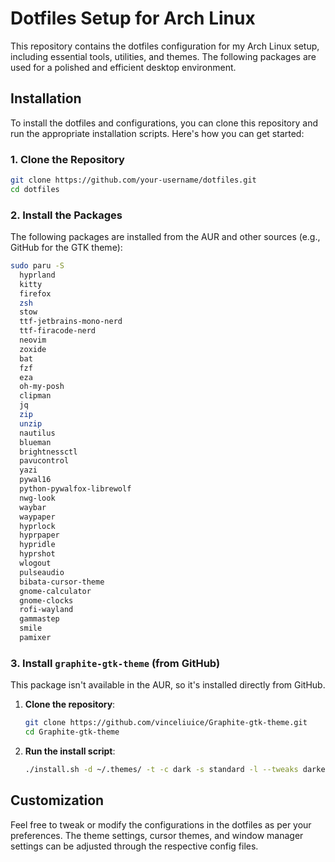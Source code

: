 # Dotfiles Setup for Arch Linux

This repository contains the dotfiles configuration for my Arch Linux setup, including essential tools, utilities, and themes. The following packages are used for a polished and efficient desktop environment.

## Installation

To install the dotfiles and configurations, you can clone this repository and run the appropriate installation scripts. Here's how you can get started:

### 1. Clone the Repository
```bash
git clone https://github.com/your-username/dotfiles.git
cd dotfiles
```

### 2. Install the Packages
The following packages are installed from the AUR and other sources (e.g., GitHub for the GTK theme):

```bash
sudo paru -S
  hyprland
  kitty
  firefox
  zsh
  stow
  ttf-jetbrains-mono-nerd
  ttf-firacode-nerd 
  neovim
  zoxide
  bat
  fzf
  eza
  oh-my-posh
  clipman
  jq
  zip
  unzip
  nautilus
  blueman
  brightnessctl
  pavucontrol
  yazi
  pywal16
  python-pywalfox-librewolf
  nwg-look
  waybar
  waypaper
  hyprlock
  hyprpaper
  hypridle
  hyprshot
  wlogout
  pulseaudio
  bibata-cursor-theme
  gnome-calculator
  gnome-clocks
  rofi-wayland
  gammastep
  smile
  pamixer
```

### 3. Install `graphite-gtk-theme` (from GitHub)
This package isn't available in the AUR, so it's installed directly from GitHub.

1. **Clone the repository**:
   ```bash
   git clone https://github.com/vinceliuice/Graphite-gtk-theme.git
   cd Graphite-gtk-theme
   ```

2. **Run the install script**:
   ```bash
   ./install.sh -d ~/.themes/ -t -c dark -s standard -l --tweaks darker rimless normal
   ```

## Customization

Feel free to tweak or modify the configurations in the dotfiles as per your preferences. The theme settings, cursor themes, and window manager settings can be adjusted through the respective config files.

